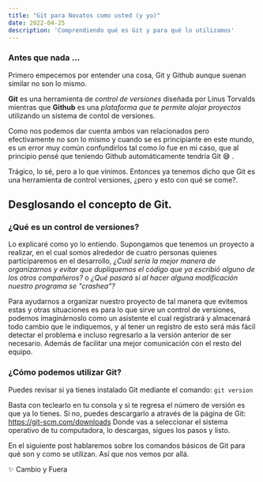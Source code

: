```yaml
---
title: "Git para Novatos como usted (y yo)"
date: 2022-04-25
description: 'Comprendiendo qué es Git y para qué lo utilizamos'
---
```

### Antes que nada ...

Primero empecemos por entender una cosa, Git y Github aunque suenan similar no son lo mismo.

**Git** es una herramienta de *control de versiones* diseñada por Linus Torvalds mientras que **Github** es una *plataforma que te permite alojar proyectos* utilizando un sistema
de contol de versiones.

Como nos podemos dar cuenta ambos van relacionados pero efectivamente no son lo mismo y cuando se es principiante en este mundo,
es un error muy común confundirlos tal como lo fue en mi caso, que al principio pensé que teniendo Github automáticamente tendría Git 😅 .

Trágico, lo sé, pero a lo que vinimos. Entonces ya tenemos dicho que Git es una herramienta de control versiones, ¿pero y esto con qué se come?.

## Desglosando el concepto de Git.

### ¿Qué es un control de versiones?

Lo explicaré como yo lo entiendo. Supongamos que tenemos un proyecto a realizar, en el cual somos alrededor de cuatro personas quienes participaremos
en el desarrollo, *¿Cuál sería la mejor manera de organizarnos y evitar que dupliquemos el código que ya escribió alguno de los otros compañeros?*
o *¿Qué pasará si al hacer alguna modificación nuestro programa se "crashea"?*

Para ayudarnos a organizar nuestro proyecto de tal manera que evitemos estas y otras situaciones es para lo que sirve un control de versiones, podemos imaginárnoslo como
un asistente el cual registrará y almacenará todo cambio que le indiquemos, y al tener un registro de esto será más fácil detectar el problema e incluso regresarlo a la versión anterior
de ser necesario. Además de facilitar una mejor comunicación con el resto del equipo.

### ¿Cómo podemos utilizar Git?

Puedes revisar si ya tienes instalado Git mediante el comando:
 `git version`

Basta con teclearlo en tu consola y  si te regresa el número de versión es que ya lo tienes. Si no, puedes descargarlo a através de la página de Git: https://git-scm.com/downloads 
 Donde vas a seleccionar el sistema operativo de tu computadora, lo descargas, sigues los pasos y listo.

En el siguiente post hablaremos sobre los comandos básicos de Git para qué son y como se utilizan. Así que nos vemos por allá.

✨ Cambio y Fuera 
